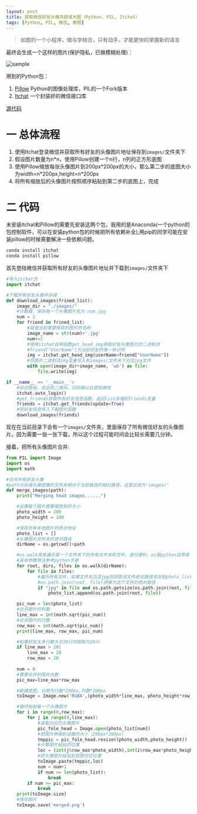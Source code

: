 ```yaml
---
layout: post
title: 获取微信好友头像并拼成大图（Python, PIL, Itchat）
tags: [Python, PIL, 微信, 教程]
---
```


> 如题的一个小程序，做与学结合，只有动手，才能更快的掌握新的语言


最终会生成一个这样的图片(保护隐私，已做模糊处理)：

![sample](/assets/img/post/2018-08-17/1.png)

用到的Python包：

1. [Pillow](https://github.com/python-pillow/Pillow) Python的图像处理库，PIL的一个Fork版本
2. [Itchat](https://github.com/littlecodersh/ItChat) 一个封装好的微信接口库

[源代码](https://github.com/true1023/teach_code/tree/master/Python/Wechat_merge)

# 一 总体流程

1. 使用Itchat登录微信并获取所有好友的头像图片地址保存到`images/`文件夹下
2. 假设图片数量为n*n，使用Pillow创建一个n行，n列的正方形底图
3. 使用Pillow缩放每张头像图片到200px*200px的大小，那么第二步的底图大小为width=n\*200px,height=n\*200px
4. 将所有缩放后的头像图片按照顺序粘贴到第二步的底图上，完成

# 二 代码

未安装itchat和Pillow的需要先安装这两个包，我用的是Anaconda(一个python的包控制软件，可以在安装python包的时候把所有依赖补全),用pip的同学可能在安装pillow的时候需要解决一些依赖问题。

```bash
conda install itchat
conda install pillow
```

首先登陆微信并获取所有好友的头像图片地址并下载到`images/`文件夹下

```python
#导入itchat包
import itchat

#下载所有好友头像并存储
def download_images(frined_list):
    image_dir = "./images/"
    #计数器，保存每一个头像图片名为 num.jpg
    num = 1
    for friend in frined_list:
        #赋值当前需要保存的图片的名称
        image_name = str(num)+'.jpg'
        num+=1
        #使用itchat自带函数get_head_img获取好友头像图片的二进制流
        #friend["UserName"]为当前好友的唯一标识符
        img = itchat.get_head_img(userName=friend["UserName"])
        #将图片二进制流img变量写入到images/文件夹下对应jpg文件
        with open(image_dir+image_name, 'wb') as file:
            file.write(img)

if __name__ == '__main__':
    #自动登陆，会出现二维码，扫码确认后登陆微信
    itchat.auto_login()
    #get_friends获取所有好友信息函数，返回list存储到friends变量
    friends = itchat.get_friends(update=True)
    #把好友信息传入下载图片函数
    download_images(friends)
```

现在在当前目录下会有一个`images/`文件夹，里面保存了所有微信好友的头像图片。因为需要一张一张下载，所以这个过程可能时间会比较长需要几分钟。

接着，把所有头像图片合并:

```python
from PIL import Image
import os
import math

#合并所有好友头像
#path为存储头像图像的文件夹相对于当前路径的相对路径，这里应该为'images/'
def merge_images(path):
    print("Merging head images......")

    #设置每个图片需要缩放到的大小
    photo_width = 200
    photo_height = 200

    #保存所有本地图片的绝对地址
    photo_list = []
    #头像图片文件夹的绝对路径
    dirName = os.getcwd()+path

    #os.walk用来遍历某一个文件夹下的所有文件夹和文件，递归便利，os是python自带库
    #具体参数用法参考python手册
    for root, dirs, files in os.walk(dirName):
        for file in files:
            #遍历所有文件，如果文件名包含jpg则获取该文件绝对路径添加到photo_list
            #os.path.join(root, file)拼接为这个文件的绝对路径
            if "jpg" in file and os.path.getsize(os.path.join(root, file)) > 0:
                photo_list.append(os.path.join(root, file))

    pic_num = len(photo_list)
    #合并图片的列数
    line_max = int(math.sqrt(pic_num))
    #合并图片的行数
    row_max = int(math.sqrt(pic_num))
    print(line_max, row_max, pic_num)

    #如果好友太多行数大于20行则限制为20行
    if line_max > 20:
        line_max = 20
        row_max = 20
    
    num = 0
    #需要合并的图片总数
    pic_max=line_max*row_max

    #新建底图，长款为行数*200px,列数*200px
    toImage = Image.new('RGBA',(photo_width*line_max, photo_height*row_max))

    #循环粘贴每一个头像图片
    for i in range(0,row_max):
        for j in range(0,line_max):
            #读取对应的头像图片
            pic_fole_head = Image.open(photo_list[num])
            #把图片伸缩到设置的大小（200px*200px）
            tmppic = pic_fole_head.resize((photo_width,photo_height))
            #计算图片粘贴的位置
            loc = (int(j%row_max*photo_width),int(i%row_max*photo_height))
            #把头像图片粘贴到底图对应位置
            toImage.paste(tmppic,loc)
            num = num+1
            if num >= len(photo_list):
                break
        if num >= pic_max:
            break
    print(toImage.size)
    #保存图片
    toImage.save('merged.png')
```
